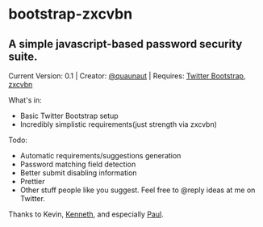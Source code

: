 bootstrap-zxcvbn
================

A simple javascript-based password security suite.
--------------------------------------------------

Current Version: 0.1 |
Creator: [@quaunaut](http://www.twitter.com/quaunaut) |
Requires: [Twitter Bootstrap](https://github.com/twitter/bootstrap/), [zxcvbn](https://github.com/lowe/zxcvbn)

What's in:
* Basic Twitter Bootstrap setup
* Incredibly simplistic requirements(just strength via zxcvbn)

Todo:
* Automatic requirements/suggestions generation
* Password matching field detection
* Better submit disabling information
* Prettier
* Other stuff people like you suggest. Feel free to @reply ideas at me on Twitter.


Thanks to Kevin, [Kenneth](http://www.twitter.com/kennethlove), and especially [Paul](http://www.twitter.com/kfdm).